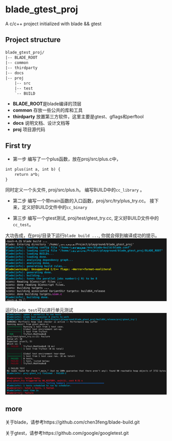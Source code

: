 # blade_gtest_proj
A c/c++ project initialized with blade &amp;&amp; gtest

## Project structure
```
blade_gtest_proj/
|-- BLADE_ROOT
|-- common 
|-- thirdparty
|-- docs
|-- proj
    |-- src
    |-- test
    `-- BUILD
```
+ **BLADE_ROOT**是blade编译的顶层
+ **common** 存放一些公共的库和工具
+ **thirdparty** 放置第三方软件，这里主要是gtest、gflags和perftool
+ **docs** 说明文档、设计文档等
+ **proj** 项目源代码

## First try
+ 第一步
编写了一个plus函数，放在proj/src/plus.c中，
```
int plus(int a, int b) {
    return a*b;
}
```
同时定义一个头文件, proj/src/plus.h。
编写BUILD中的```cc_library``` 。

+ 第二步
编写一个带main函数的入口函数，proj/src/try/plus_try.cc。
接下来，定义好BUILD文件中的```cc_binary```

+ 第三步
编写一个gtest测试, proj/test/gtest_try.cc,
定义好BUILD文件中的```cc_test```。

大功告成，在proj/目录下运行```blade build ...```,
你就会得到编译成功的提示。
![](docs/png/blade_build.png)

运行```blade test```可以进行单元测试
![](docs/png/blade_test.png)

## more
关于blade，请参考https://github.com/chen3feng/blade-build.git

关于gtest，请参考https://github.com/google/googletest.git

